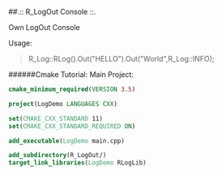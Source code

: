 ##.:: R_LogOut Console ::. 

Own LogOut Console

Usage:
> R_Log::RLog().Out("HELLO").Out("World",R_Log::INFO);


######Cmake Tutorial:
Main Project:
```cmake
cmake_minimum_required(VERSION 3.5)

project(LogDemo LANGUAGES CXX)

set(CMAKE_CXX_STANDARD 11)
set(CMAKE_CXX_STANDARD_REQUIRED ON)

add_executable(LogDemo main.cpp)

add_subdirectory(R_LogOut/)
target_link_libraries(LogDemo RLogLib)
```

